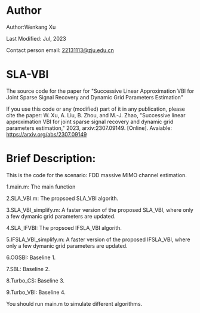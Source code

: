 # Author
Author:Wenkang Xu

Last Modified: Jul, 2023

Contact person email: 22131113@zju.edu.cn
# SLA-VBI
The source code for the paper for "Successive Linear Approximation VBI for Joint Sparse Signal Recovery and Dynamic Grid Parameters Estimation"

If you use this code or any (modified) part of it in any publication, please cite the paper: W. Xu, A. Liu, B. Zhou, and M.-J. Zhao, "Successive linear approximation VBI for joint sparse signal recovery and dynamic grid parameters estimation," 2023, arxiv:2307.09149. [Online]. Avaiable: https://arxiv.org/abs/2307.09149

# Brief Description:
This is the code for the scenario: FDD massive MIMO channel estimation.

1.main.m: The main function

2.SLA_VBI.m: The propsoed SLA_VBI algorith.

3.SLA_VBI_simplify.m: A faster version of the proposed SLA_VBI, where only a few dymanic grid parameters are updated.

4.SLA_IFVBI: The propsoed IFSLA_VBI algorith.

5.IFSLA_VBI_simplify.m: A faster version of the proposed IFSLA_VBI, where only a few dymanic grid parameters are updated.

6.OGSBI: Baseline 1.

7.SBL: Baseline 2.

8.Turbo_CS: Baseline 3.

9.Turbo_VBI: Baseline 4.

You should run main.m to simulate different algorithms.

